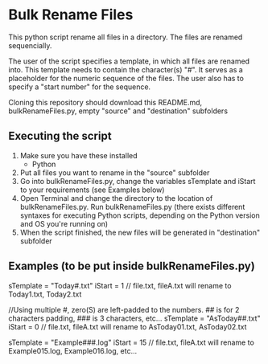 # Bulk Rename Files
This python script rename all files in a directory. The files are renamed sequencially.

The user of the script specifies a template, in which all files are renamed into. This template needs to contain the character(s) "#". It serves as a placeholder for the numeric sequence of the files. The user also has to specify a "start number" for the sequence.

Cloning this repository should download this README.md, bulkRenameFiles.py, empty "source" and "destination" subfolders

## Executing the script
1. Make sure you have these installed
	- Python
2. Put all files you want to rename in the "source" subfolder 
3. Go into bulkRenameFiles.py, change the variables sTemplate and iStart to your requirements (see Examples below)
3. Open Terminal and change the directory to the location of bulkRenameFiles.py. Run bulkRenameFiles.py (there exists different syntaxes for executing Python scripts, depending on the Python version and OS you're running on)
4. When the script finished, the new files will be generated in "destination" subfolder

## Examples (to be put inside bulkRenameFiles.py)
sTemplate = "Today#.txt" 
iStart = 1
// file.txt, fileA.txt will rename to Today1.txt, Today2.txt

//Using multiple #, zero(S) are left-padded to the numbers. ## is for 2 characters padding, ### is 3 characters, etc...
sTemplate = "AsToday##.txt"
iStart = 0
// file.txt, fileA.txt will rename to AsToday01.txt, AsToday02.txt

sTemplate = "Example###.log"
iStart = 15
// file.txt, fileA.txt will rename to Example015.log, Example016.log, etc...

